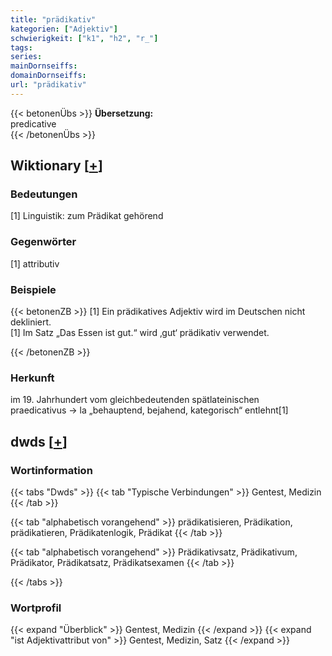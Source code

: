 ```yaml
---
title: "prädikativ"
kategorien: ["Adjektiv"]
schwierigkeit: ["k1", "h2", "r_"]
tags:
series:
mainDornseiffs:
domainDornseiffs:
url: "prädikativ"
---
```


{{< betonenÜbs >}}
**Übersetzung:**  
predicative  
{{< /betonenÜbs >}}

## Wiktionary [[+](https://de.wiktionary.org/wiki/prädikativ)]

### Bedeutungen
[1] Linguistik: zum Prädikat gehörend  

### Gegenwörter
[1] attributiv  

### Beispiele
{{< betonenZB >}}
[1] Ein prädikatives Adjektiv wird im Deutschen nicht dekliniert.  
[1] Im Satz „Das Essen ist gut.“ wird ‚gut‘ prädikativ verwendet.  

{{< /betonenZB >}}
### Herkunft
im 19. Jahrhundert vom gleichbedeutenden spätlateinischen praedicativus → la „behauptend, bejahend, kategorisch“ entlehnt[1]  



## dwds [[+](https://www.dwds.de/wb/prädikativ)]

### Wortinformation
{{< tabs "Dwds" >}}
{{< tab "Typische Verbindungen" >}}
Gentest, Medizin
{{< /tab >}}

{{< tab "alphabetisch vorangehend" >}}
prädikatisieren, Prädikation, prädikatieren, Prädikatenlogik, Prädikat
{{< /tab >}}

{{< tab "alphabetisch vorangehend" >}}
Prädikativsatz, Prädikativum, Prädikator, Prädikatsatz, Prädikatsexamen
{{< /tab >}}

{{< /tabs >}}

### Wortprofil
{{< expand "Überblick" >}} Gentest, Medizin {{< /expand >}}
{{< expand "ist Adjektivattribut von" >}} Gentest, Medizin, Satz {{< /expand >}}

